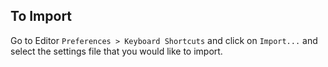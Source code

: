 To Import
---------

Go to Editor `Preferences > Keyboard Shortcuts` and click on `Import...` and
select the settings file that you would like to import.
